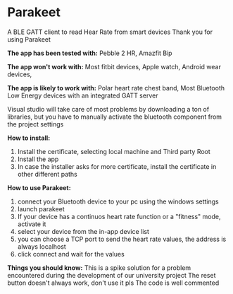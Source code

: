 # Parakeet
A BLE GATT client to read Hear Rate from smart devices
Thank you for using Parakeet

<b>The app has been tested with:</b>
Pebble 2 HR,
Amazfit Bip

<b>The app won't work with:</b>
Most fitbit devices,
Apple watch,
Android wear devices,

<b>The app is likely to work with:</b>
Polar heart rate chest band,
Most Bluetooth Low Energy devices with an integrated GATT server

Visual studio will take care of most problems by downloading a ton of libraries, but you have to manually activate the bluetooth component from the project settings

<b>How to install:</b>

1. Install the certificate, selecting local machine and Third party Root
2. Install the app
3. In case the installer asks for more certificate, install the certificate in other different paths

<b>How to use Parakeet:</b>

1. connect your Bluetooth device to your pc using the windows settings
2. launch parakeet
3. If your device has a continuos heart rate function or a "fitness" mode, activate it
4. select your device from the in-app device list
5. you can choose a TCP port to send the heart rate values, the address is always localhost
6. click connect and wait for the values

<b>Things you should know:</b>
This is a spike solution for a problem encountered during the development of our university project
The reset button doesn't always work, don't use it pls
The code is well commented
